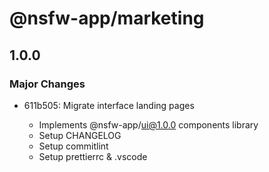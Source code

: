 # @nsfw-app/marketing

## 1.0.0

### Major Changes

- 611b505: Migrate interface landing pages

  - Implements @nsfw-app/ui@1.0.0 components library
  - Setup CHANGELOG
  - Setup commitlint
  - Setup prettierrc & .vscode
